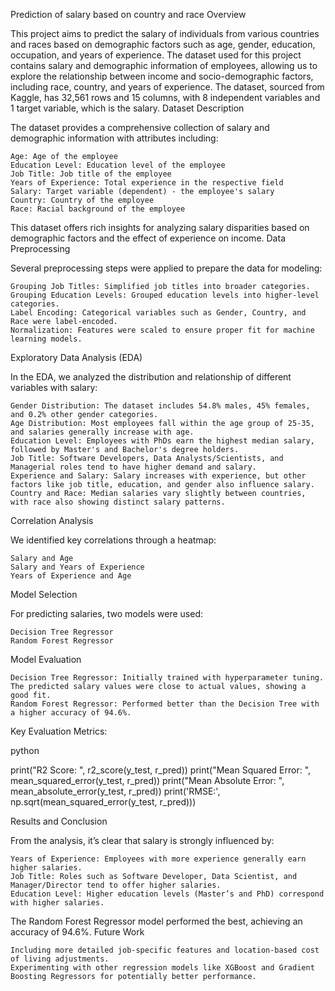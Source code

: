 Prediction of salary based on country and race
Overview

This project aims to predict the salary of individuals from various countries and races based on demographic factors such as age, gender, education, occupation, and years of experience. The dataset used for this project contains salary and demographic information of employees, allowing us to explore the relationship between income and socio-demographic factors, including race, country, and years of experience. The dataset, sourced from Kaggle, has 32,561 rows and 15 columns, with 8 independent variables and 1 target variable, which is the salary.
Dataset Description

The dataset provides a comprehensive collection of salary and demographic information with attributes including:

    Age: Age of the employee
    Education Level: Education level of the employee
    Job Title: Job title of the employee
    Years of Experience: Total experience in the respective field
    Salary: Target variable (dependent) - the employee's salary
    Country: Country of the employee
    Race: Racial background of the employee

This dataset offers rich insights for analyzing salary disparities based on demographic factors and the effect of experience on income.
Data Preprocessing

Several preprocessing steps were applied to prepare the data for modeling:

    Grouping Job Titles: Simplified job titles into broader categories.
    Grouping Education Levels: Grouped education levels into higher-level categories.
    Label Encoding: Categorical variables such as Gender, Country, and Race were label-encoded.
    Normalization: Features were scaled to ensure proper fit for machine learning models.

Exploratory Data Analysis (EDA)

In the EDA, we analyzed the distribution and relationship of different variables with salary:

    Gender Distribution: The dataset includes 54.8% males, 45% females, and 0.2% other gender categories.
    Age Distribution: Most employees fall within the age group of 25-35, and salaries generally increase with age.
    Education Level: Employees with PhDs earn the highest median salary, followed by Master's and Bachelor's degree holders.
    Job Title: Software Developers, Data Analysts/Scientists, and Managerial roles tend to have higher demand and salary.
    Experience and Salary: Salary increases with experience, but other factors like job title, education, and gender also influence salary.
    Country and Race: Median salaries vary slightly between countries, with race also showing distinct salary patterns.

Correlation Analysis

We identified key correlations through a heatmap:

    Salary and Age
    Salary and Years of Experience
    Years of Experience and Age

Model Selection

For predicting salaries, two models were used:

    Decision Tree Regressor
    Random Forest Regressor

Model Evaluation

    Decision Tree Regressor: Initially trained with hyperparameter tuning. The predicted salary values were close to actual values, showing a good fit.
    Random Forest Regressor: Performed better than the Decision Tree with a higher accuracy of 94.6%.

Key Evaluation Metrics:

python

print("R2 Score: ", r2_score(y_test, r_pred))
print("Mean Squared Error: ", mean_squared_error(y_test, r_pred))
print("Mean Absolute Error: ", mean_absolute_error(y_test, r_pred))
print('RMSE:', np.sqrt(mean_squared_error(y_test, r_pred)))

Results and Conclusion

From the analysis, it’s clear that salary is strongly influenced by:

    Years of Experience: Employees with more experience generally earn higher salaries.
    Job Title: Roles such as Software Developer, Data Scientist, and Manager/Director tend to offer higher salaries.
    Education Level: Higher education levels (Master’s and PhD) correspond with higher salaries.

The Random Forest Regressor model performed the best, achieving an accuracy of 94.6%.
Future Work

    Including more detailed job-specific features and location-based cost of living adjustments.
    Experimenting with other regression models like XGBoost and Gradient Boosting Regressors for potentially better performance.

